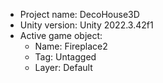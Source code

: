 <!-- UNITY CODE ASSIST INSTRUCTIONS START -->
- Project name: DecoHouse3D
- Unity version: Unity 2022.3.42f1
- Active game object:
  - Name: Fireplace2
  - Tag: Untagged
  - Layer: Default
<!-- UNITY CODE ASSIST INSTRUCTIONS END -->